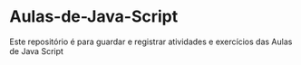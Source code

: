 # Aulas-de-Java-Script
Este repositório é para guardar e registrar atividades e exercícios das Aulas de Java Script
